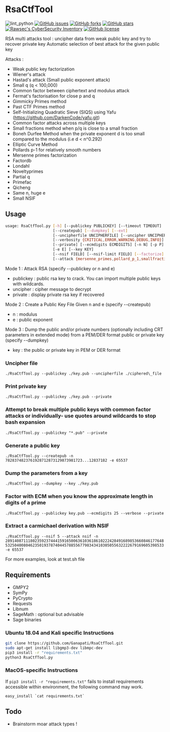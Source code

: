 # RsaCtfTool

![lint_python](https://github.com/Ganapati/RsaCtfTool/workflows/lint_python/badge.svg)
[![GitHub issues](https://img.shields.io/github/issues/Ganapati/RsaCtfTool.svg)](https://github.com/Ganapati/RsaCtfTool/issues)
[![GitHub forks](https://img.shields.io/github/forks/Ganapati/RsaCtfTool.svg)](https://github.com/Ganapati/RsaCtfTool/network)
[![GitHub stars](https://img.shields.io/github/stars/Ganapati/RsaCtfTool.svg)](https://github.com/Ganapati/RsaCtfTool/stargazers)
[![Rawsec's CyberSecurity Inventory](https://inventory.rawsec.ml/img/badges/Rawsec-inventoried-FF5050_flat.svg)](https://inventory.rawsec.ml/tools.html#RsaCtfTool)
[![GitHub license](https://img.shields.io/github/license/Ganapati/RsaCtfTool.svg)](https://github.com/Ganapati/RsaCtfTool)

RSA multi attacks tool : uncipher data from weak public key and try to recover private key
Automatic selection of best attack for the given public key

Attacks :

- Weak public key factorization
- Wiener's attack
- Hastad's attack (Small public exponent attack)
- Small q (q < 100,000)
- Common factor between ciphertext and modulus attack
- Fermat's factorisation for close p and q
- Gimmicky Primes method
- Past CTF Primes method
- Self-Initializing Quadratic Sieve (SIQS) using Yafu (<https://github.com/DarkenCode/yafu.git>)
- Common factor attacks across multiple keys
- Small fractions method when p/q is close to a small fraction
- Boneh Durfee Method when the private exponent d is too small compared to the modulus (i.e d < n^0.292)
- Elliptic Curve Method
- Pollards p-1 for relatively smooth numbers
- Mersenne primes factorization
- Factordb
- Londahl
- Noveltyprimes
- Partial q
- Primefac
- Qicheng
- Same n, huge e
- Small NSIF

## Usage

```bash
usage: RsaCtfTool.py [-h] [--publickey PUBLICKEY] [--timeout TIMEOUT]
                     [--createpub] [--dumpkey] [--ext]
                     [--uncipherfile UNCIPHERFILE] [--uncipher UNCIPHER]
                     [--verbosity {CRITICAL,ERROR,WARNING,DEBUG,INFO}]
                     [--private] [--ecmdigits ECMDIGITS] [-n N] [-p P] [-q Q]
                     [-e E] [--key KEY] 
                     [--nsif FIELD] [--nsif-limit FIELD] [--factorize] [--carmichael] [--decimal-expansion-length] [--generate]
                     [--attack {mersenne_primes,pollard_p_1,smallfraction,smallq,boneh_durfee,noveltyprimes,ecm,factordb,wiener,siqs,pastctfprimes,partial_q,comfact_cn,hastads,fermat,nullattack,commonfactors,same_n_huge_e,small_nsif,all}]
```

Mode 1 : Attack RSA (specify --publickey or n and e)

- publickey : public rsa key to crack. You can import multiple public keys with wildcards.
- uncipher : cipher message to decrypt
- private : display private rsa key if recovered

Mode 2 : Create a Public Key File Given n and e (specify --createpub)

- n : modulus
- e : public exponent

Mode 3 : Dump the public and/or private numbers (optionally including CRT parameters in extended mode) from a PEM/DER format public or private key (specify --dumpkey)

- key : the public or private key in PEM or DER format

### Uncipher file

`./RsaCtfTool.py --publickey ./key.pub --uncipherfile ./ciphered\_file`

### Print private key

`./RsaCtfTool.py --publickey ./key.pub --private`

### Attempt to break multiple public keys with common factor attacks or individually- use quotes around wildcards to stop bash expansion

`./RsaCtfTool.py --publickey "*.pub" --private`

### Generate a public key

`./RsaCtfTool.py --createpub -n 7828374823761928712873129873981723...12837182 -e 65537`

### Dump the parameters from a key

`./RsaCtfTool.py --dumpkey --key ./key.pub`

### Factor with ECM when you know the approximate length in digits of a prime

`./RsaCtfTool.py --publickey key.pub --ecmdigits 25 --verbose --private`


### Extract a carmichael derivation with NSIF

`./RsaCtfTool.py --nsif 5 --attack nsif -n 28914087111802359237444159165006361036186102224284916898536608461776485325040080462350193787404457885567798343410305055632222679169605398533 -e 65537`

For more examples, look at test.sh file

## Requirements

- GMPY2
- SymPy
- PyCrypto
- Requests
- Libnum
- SageMath : optional but advisable
- Sage binaries

### Ubuntu 18.04 and Kali specific Instructions

```bash
git clone https://github.com/Ganapati/RsaCtfTool.git
sudo apt-get install libgmp3-dev libmpc-dev
pip3 install -r "requirements.txt"
python3 RsaCtfTool.py
```

### MacOS-specific Instructions

If `pip3 install -r "requirements.txt"` fails to install requirements accessible within environment, the following command may work.

``easy_install `cat requirements.txt` ``

## Todo

- Brainstorm moar attack types !
